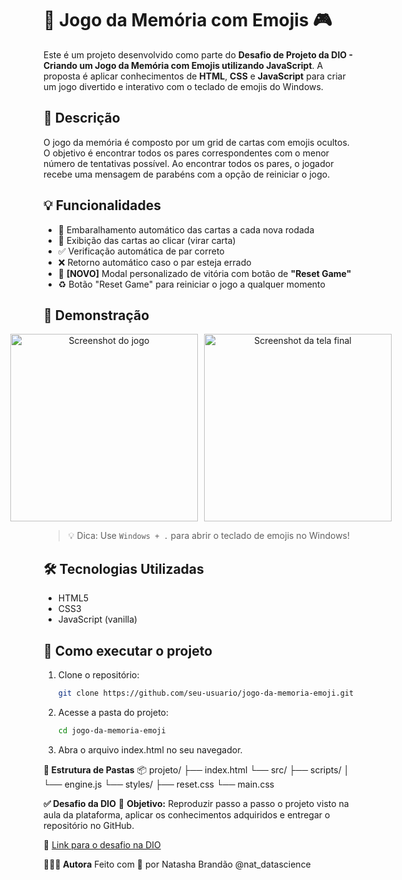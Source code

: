 # 🧠 Jogo da Memória com Emojis 🎮

Este é um projeto desenvolvido como parte do **Desafio de Projeto da DIO - Criando um Jogo da Memória com Emojis utilizando JavaScript**. A proposta é aplicar conhecimentos de **HTML**, **CSS** e **JavaScript** para criar um jogo divertido e interativo com o teclado de emojis do Windows.

## 📌 Descrição

O jogo da memória é composto por um grid de cartas com emojis ocultos. O objetivo é encontrar todos os pares correspondentes com o menor número de tentativas possível. Ao encontrar todos os pares, o jogador recebe uma mensagem de parabéns com a opção de reiniciar o jogo.

## 💡 Funcionalidades

- 🔁 Embaralhamento automático das cartas a cada nova rodada
- 🧠 Exibição das cartas ao clicar (virar carta)
- ✅ Verificação automática de par correto
- ❌ Retorno automático caso o par esteja errado
- 🎉 **[NOVO]** Modal personalizado de vitória com botão de **"Reset Game"**
- ♻️ Botão "Reset Game" para reiniciar o jogo a qualquer momento

## 📸 Demonstração

<p align="center" style="display: flex; justify-content: center; gap: 10px;">
  <img src="Jogo.png" alt="Screenshot do jogo" style="height: 300px; width: auto; object-fit: cover;" />
  <img src="Tela final.png" alt="Screenshot da tela final" style="height: 300px; width: auto; object-fit: cover;" />
</p>

> 💡 Dica: Use `Windows + .` para abrir o teclado de emojis no Windows!

## 🛠️ Tecnologias Utilizadas

- HTML5
- CSS3
- JavaScript (vanilla)

## 🚀 Como executar o projeto

1. Clone o repositório:
   ```bash
   git clone https://github.com/seu-usuario/jogo-da-memoria-emoji.git

2. Acesse a pasta do projeto:
   ```bash
   cd jogo-da-memoria-emoji


3. Abra o arquivo index.html no seu navegador.

**📁 Estrutura de Pastas**
📦 projeto/
├── index.html
└── src/
    ├── scripts/
    │   └── engine.js
    └── styles/
        ├── reset.css
        └── main.css


**✅ Desafio da DIO**
🎯 **Objetivo:** Reproduzir passo a passo o projeto visto na aula da plataforma, aplicar os conhecimentos adquiridos e entregar o repositório no GitHub.

🔗 [Link para o desafio na DIO](https://web.dio.me/project/criando-um-jogo-da-memoria-com-emojis/learning/b9abc3c3-bca8-4f8d-850f-0a450d7742cb?back=/track/coding-future-front-end-do-zero&tab=undefined&moduleId=undefined)


**🙋🏻‍♀️ Autora**
Feito com 💜 por Natasha Brandão
@nat_datascience